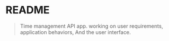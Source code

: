 # README

> Time management API app. working on user requirements, application behaviors, And the user interface.
